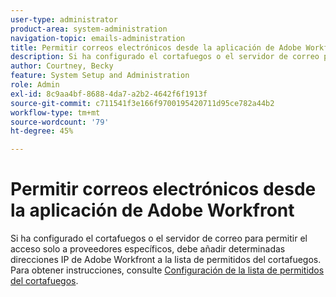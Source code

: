 ```yaml
---
user-type: administrator
product-area: system-administration
navigation-topic: emails-administration
title: Permitir correos electrónicos desde la aplicación de Adobe Workfront
description: Si ha configurado el cortafuegos o el servidor de correo para permitir el acceso solo a proveedores específicos, debe añadir determinadas direcciones IP de Adobe Workfront a la lista de permitidos del cortafuegos.
author: Courtney, Becky
feature: System Setup and Administration
role: Admin
exl-id: 8c9aa4bf-8688-4da7-a2b2-4642f6f1913f
source-git-commit: c711541f3e166f9700195420711d95ce782a44b2
workflow-type: tm+mt
source-wordcount: '79'
ht-degree: 45%

---
```


# Permitir correos electrónicos desde la aplicación de Adobe Workfront

Si ha configurado el cortafuegos o el servidor de correo para permitir el acceso solo a proveedores específicos, debe añadir determinadas direcciones IP de Adobe Workfront a la lista de permitidos del cortafuegos. Para obtener instrucciones, consulte [Configuración de la lista de permitidos del cortafuegos](../../../administration-and-setup/get-started-wf-administration/configure-your-firewall.md).
